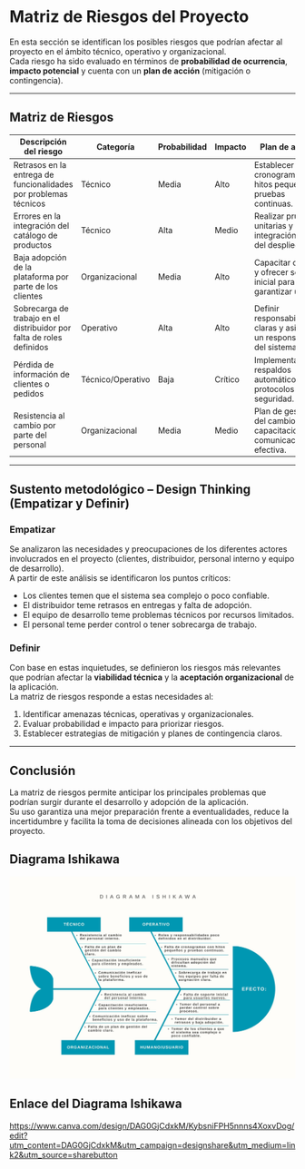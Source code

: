 # Matriz de Riesgos del Proyecto

En esta sección se identifican los posibles riesgos que podrían afectar al proyecto en el ámbito técnico, operativo y organizacional.  
Cada riesgo ha sido evaluado en términos de **probabilidad de ocurrencia**, **impacto potencial** y cuenta con un **plan de acción** (mitigación o contingencia).  

---

## Matriz de Riesgos

| Descripción del riesgo | Categoría        | Probabilidad | Impacto | Plan de acción |
|-------------------------|-----------------|--------------|---------|----------------|
| Retrasos en la entrega de funcionalidades por problemas técnicos | Técnico | Media | Alto | Establecer cronograma con hitos pequeños y pruebas continuas. |
| Errores en la integración del catálogo de productos | Técnico | Alta | Medio | Realizar pruebas unitarias y de integración antes del despliegue. |
| Baja adopción de la plataforma por parte de los clientes | Organizacional | Media | Alto | Capacitar clientes y ofrecer soporte inicial para garantizar uso. |
| Sobrecarga de trabajo en el distribuidor por falta de roles definidos | Operativo | Alta | Alto | Definir responsabilidades claras y asignar un responsable del sistema. |
| Pérdida de información de clientes o pedidos | Técnico/Operativo | Baja | Crítico | Implementar respaldos automáticos y protocolos de seguridad. |
| Resistencia al cambio por parte del personal | Organizacional | Media | Medio | Plan de gestión del cambio: capacitaciones y comunicación efectiva. |

---

## Sustento metodológico – Design Thinking (Empatizar y Definir)

### Empatizar
Se analizaron las necesidades y preocupaciones de los diferentes actores involucrados en el proyecto (clientes, distribuidor, personal interno y equipo de desarrollo).  
A partir de este análisis se identificaron los puntos críticos:  
- Los clientes temen que el sistema sea complejo o poco confiable.  
- El distribuidor teme retrasos en entregas y falta de adopción.  
- El equipo de desarrollo teme problemas técnicos por recursos limitados.  
- El personal teme perder control o tener sobrecarga de trabajo.  

### Definir
Con base en estas inquietudes, se definieron los riesgos más relevantes que podrían afectar la **viabilidad técnica** y la **aceptación organizacional** de la aplicación.  
La matriz de riesgos responde a estas necesidades al:  
1. Identificar amenazas técnicas, operativas y organizacionales.  
2. Evaluar probabilidad e impacto para priorizar riesgos.  
3. Establecer estrategias de mitigación y planes de contingencia claros.  

---

## Conclusión
La matriz de riesgos permite anticipar los principales problemas que podrían surgir durante el desarrollo y adopción de la aplicación.  
Su uso garantiza una mejor preparación frente a eventualidades, reduce la incertidumbre y facilita la toma de decisiones alineada con los objetivos del proyecto.  

## Diagrama Ishikawa

![Diagrama Ishikawa](Diagrama%20ishikawa.jpg)

## Enlace del Diagrama Ishikawa

https://www.canva.com/design/DAG0GjCdxkM/KybsniFPH5nnns4XoxvDog/edit?utm_content=DAG0GjCdxkM&utm_campaign=designshare&utm_medium=link2&utm_source=sharebutton
